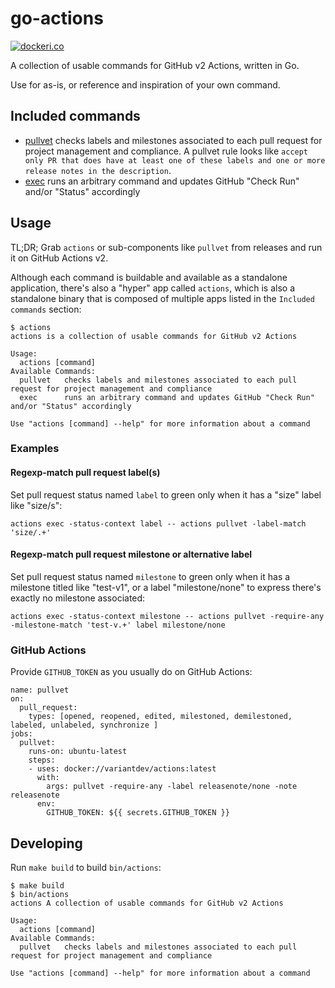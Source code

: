 # go-actions

[![dockeri.co](https://dockeri.co/image/variantdev/actions)](https://hub.docker.com/r/variantdev/actions)

A collection of usable commands for GitHub v2 Actions, written in Go. 

Use for as-is, or reference and inspiration of your own command.

## Included commands

- [pullvet](https://github.com/variantdev/go-actions/tree/master/cmd/pullvet) checks labels and milestones associated to each pull request for project management and compliance.
   A pullvet rule looks like `accept only PR that does have at least one of these labels and one or more release notes in the description`.
- [exec](https://github.com/variantdev/go-actions/tree/master/cmd/exec) runs an arbitrary command and updates GitHub "Check Run" and/or "Status" accordingly

## Usage

TL;DR; Grab `actions` or sub-components like `pullvet` from releases and run it on GitHub Actions v2.

Although each command is buildable and available as a standalone application, there's also a "hyper" app called 
`actions`, which is also a standalone binary that is composed of multiple apps listed in the `Included commands` section:

```
$ actions
actions is a collection of usable commands for GitHub v2 Actions

Usage:
  actions [command]
Available Commands:
  pullvet	checks labels and milestones associated to each pull request for project management and compliance
  exec      runs an arbitrary command and updates GitHub "Check Run" and/or "Status" accordingly

Use "actions [command] --help" for more information about a command
```

### Examples

#### Regexp-match pull request label(s)

Set pull request status named `label` to green only when it has a "size" label like "size/s":

```
actions exec -status-context label -- actions pullvet -label-match 'size/.+'
```

#### Regexp-match pull request milestone or alternative label 

Set pull request status named `milestone` to green only when it has a milestone titled like "test-v1", or a label "milestone/none" to express there's exactly no milestone associated:

```
actions exec -status-context milestone -- actions pullvet -require-any -milestone-match 'test-v.+' label milestone/none
```

### GitHub Actions

Provide `GITHUB_TOKEN` as you usually do on GitHub Actions:

```
name: pullvet
on:
  pull_request:
    types: [opened, reopened, edited, milestoned, demilestoned, labeled, unlabeled, synchronize ]
jobs:
  pullvet:
    runs-on: ubuntu-latest
    steps:
    - uses: docker://variantdev/actions:latest
      with:
        args: pullvet -require-any -label releasenote/none -note releasenote
      env:
        GITHUB_TOKEN: ${{ secrets.GITHUB_TOKEN }}
```

## Developing

Run `make build` to build `bin/actions`:

```
$ make build
$ bin/actions
actions A collection of usable commands for GitHub v2 Actions

Usage:
  actions [command]
Available Commands:
  pullvet	checks labels and milestones associated to each pull request for project management and compliance

Use "actions [command] --help" for more information about a command
```

